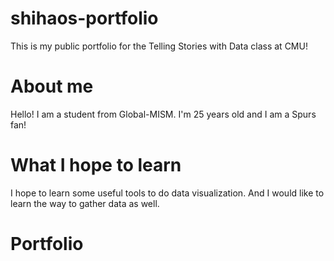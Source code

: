 # shihaos-portfolio
This is my public portfolio for the Telling Stories with Data class at CMU!

# About me
Hello! I am a student from Global-MISM. 
I'm 25 years old and I am a Spurs fan!

# What I hope to learn
I hope to learn some useful tools to do data visualization.
And I would like to learn the way to gather data as well.

# Portfolio
